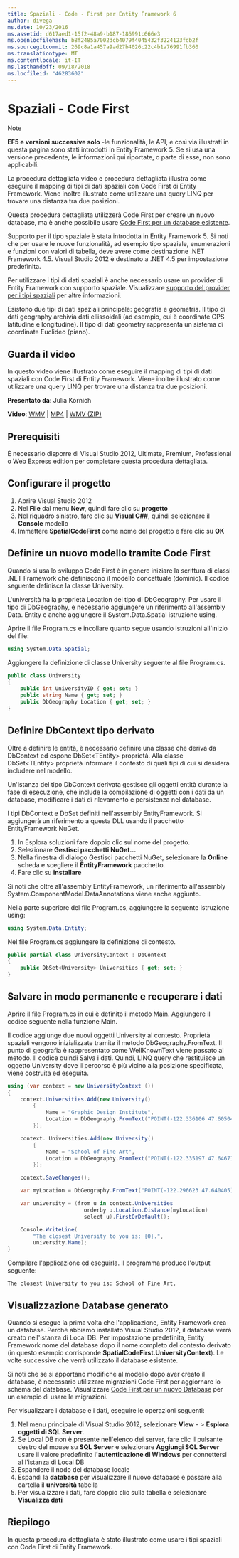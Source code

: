 ```yaml
---
title: Spaziali - Code - First per Entity Framework 6
author: divega
ms.date: 10/23/2016
ms.assetid: d617aed1-15f2-48a9-b187-186991c666e3
ms.openlocfilehash: b8f2485a7002dcb4079f4045432f3224123fdb2f
ms.sourcegitcommit: 269c8a1a457a9ad27b4026c22c4b1a76991fb360
ms.translationtype: MT
ms.contentlocale: it-IT
ms.lasthandoff: 09/18/2018
ms.locfileid: "46283602"
---
```

# <a name="spatial---code-first"></a>Spaziali - Code First
> [!NOTE]
> **EF5 e versioni successive solo** -le funzionalità, le API, e così via illustrati in questa pagina sono stati introdotti in Entity Framework 5. Se si usa una versione precedente, le informazioni qui riportate, o parte di esse, non sono applicabili.

La procedura dettagliata video e procedura dettagliata illustra come eseguire il mapping di tipi di dati spaziali con Code First di Entity Framework. Viene inoltre illustrato come utilizzare una query LINQ per trovare una distanza tra due posizioni.

Questa procedura dettagliata utilizzerà Code First per creare un nuovo database, ma è anche possibile usare [Code First per un database esistente](~/ef6/modeling/code-first/workflows/existing-database.md).

Supporto per il tipo spaziale è stata introdotta in Entity Framework 5. Si noti che per usare le nuove funzionalità, ad esempio tipo spaziale, enumerazioni e funzioni con valori di tabella, deve avere come destinazione .NET Framework 4.5. Visual Studio 2012 è destinato a .NET 4.5 per impostazione predefinita.

Per utilizzare i tipi di dati spaziali è anche necessario usare un provider di Entity Framework con supporto spaziale. Visualizzare [supporto del provider per i tipi spaziali](~/ef6/fundamentals/providers/spatial-support.md) per altre informazioni.

Esistono due tipi di dati spaziali principale: geografia e geometria. Il tipo di dati geography archivia dati ellissoidali (ad esempio, cui è coordinate GPS latitudine e longitudine). Il tipo di dati geometry rappresenta un sistema di coordinate Euclideo (piano).

## <a name="watch-the-video"></a>Guarda il video
In questo video viene illustrato come eseguire il mapping di tipi di dati spaziali con Code First di Entity Framework. Viene inoltre illustrato come utilizzare una query LINQ per trovare una distanza tra due posizioni.

**Presentato da**: Julia Kornich

**Video**: [WMV](https://download.microsoft.com/download/9/1/3/913EA17E-6F97-41D8-A4FE-805A0D83D26A/HDI-ITPro-MSDN-winvideo-spatialwithcodefirst.wmv) | [MP4](https://download.microsoft.com/download/9/1/3/913EA17E-6F97-41D8-A4FE-805A0D83D26A/HDI-ITPro-MSDN-mp4video-spatialwithcodefirst.m4v) | [WMV (ZIP)](https://download.microsoft.com/download/9/1/3/913EA17E-6F97-41D8-A4FE-805A0D83D26A/HDI-ITPro-MSDN-winvideo-spatialwithcodefirst.zip)

## <a name="pre-requisites"></a>Prerequisiti

È necessario disporre di Visual Studio 2012, Ultimate, Premium, Professional o Web Express edition per completare questa procedura dettagliata.

## <a name="set-up-the-project"></a>Configurare il progetto

1.  Aprire Visual Studio 2012
2.  Nel **File** dal menu **New**, quindi fare clic su **progetto**
3.  Nel riquadro sinistro, fare clic su **Visual C#\#**, quindi selezionare il **Console** modello
4.  Immettere **SpatialCodeFirst** come nome del progetto e fare clic su **OK**

## <a name="define-a-new-model-using-code-first"></a>Definire un nuovo modello tramite Code First

Quando si usa lo sviluppo Code First è in genere iniziare la scrittura di classi .NET Framework che definiscono il modello concettuale (dominio). Il codice seguente definisce la classe University.

L'università ha la proprietà Location del tipo di DbGeography. Per usare il tipo di DbGeography, è necessario aggiungere un riferimento all'assembly Data. Entity e anche aggiungere il System.Data.Spatial istruzione using.

Aprire il file Program.cs e incollare quanto segue usando istruzioni all'inizio del file:

``` csharp
using System.Data.Spatial;
```

Aggiungere la definizione di classe University seguente al file Program.cs.

``` csharp
public class University  
{
    public int UniversityID { get; set; }
    public string Name { get; set; }
    public DbGeography Location { get; set; }
}
```

## <a name="define-the-dbcontext-derived-type"></a>Definire DbContext tipo derivato

Oltre a definire le entità, è necessario definire una classe che deriva da DbContext ed espone DbSet&lt;TEntity&gt; proprietà. Alla classe DbSet&lt;TEntity&gt; proprietà informare il contesto di quali tipi di cui si desidera includere nel modello.

Un'istanza del tipo DbContext derivata gestisce gli oggetti entità durante la fase di esecuzione, che include la compilazione di oggetti con i dati da un database, modificare i dati di rilevamento e persistenza nel database.

I tipi DbContext e DbSet definiti nell'assembly EntityFramework. Si aggiungerà un riferimento a questa DLL usando il pacchetto EntityFramework NuGet.

1.  In Esplora soluzioni fare doppio clic sul nome del progetto.
2.  Selezionare **Gestisci pacchetti NuGet...**
3.  Nella finestra di dialogo Gestisci pacchetti NuGet, selezionare la **Online** scheda e scegliere il **EntityFramework** pacchetto.
4.  Fare clic su **installare**

Si noti che oltre all'assembly EntityFramework, un riferimento all'assembly System.ComponentModel.DataAnnotations viene anche aggiunto.

Nella parte superiore del file Program.cs, aggiungere la seguente istruzione using:

``` csharp
using System.Data.Entity;
```

Nel file Program.cs aggiungere la definizione di contesto. 

``` csharp
public partial class UniversityContext : DbContext
{
    public DbSet<University> Universities { get; set; }
}
```

## <a name="persist-and-retrieve-data"></a>Salvare in modo permanente e recuperare i dati

Aprire il file Program.cs in cui è definito il metodo Main. Aggiungere il codice seguente nella funzione Main.

Il codice aggiunge due nuovi oggetti University al contesto. Proprietà spaziali vengono inizializzate tramite il metodo DbGeography.FromText. Il punto di geografia è rappresentato come WellKnownText viene passato al metodo. Il codice quindi Salva i dati. Quindi, LINQ query che restituisce un oggetto University dove il percorso è più vicino alla posizione specificata, viene costruita ed eseguita.

``` csharp
using (var context = new UniversityContext ())
{
    context.Universities.Add(new University()
        {
            Name = "Graphic Design Institute",
            Location = DbGeography.FromText("POINT(-122.336106 47.605049)"),
        });

    context. Universities.Add(new University()
        {
            Name = "School of Fine Art",
            Location = DbGeography.FromText("POINT(-122.335197 47.646711)"),
        });

    context.SaveChanges();

    var myLocation = DbGeography.FromText("POINT(-122.296623 47.640405)");

    var university = (from u in context.Universities
                        orderby u.Location.Distance(myLocation)
                        select u).FirstOrDefault();

    Console.WriteLine(
        "The closest University to you is: {0}.",
        university.Name);
}
```

Compilare l'applicazione ed eseguirla. Il programma produce l'output seguente:

```
The closest University to you is: School of Fine Art.
```

## <a name="view-the-generated-database"></a>Visualizzazione Database generato

Quando si esegue la prima volta che l'applicazione, Entity Framework crea un database. Perché abbiamo installato Visual Studio 2012, il database verrà creato nell'istanza di Local DB. Per impostazione predefinita, Entity Framework nome del database dopo il nome completo del contesto derivato (in questo esempio corrisponde **SpatialCodeFirst.UniversityContext**). Le volte successive che verrà utilizzato il database esistente.  

Si noti che se si apportano modifiche al modello dopo aver creato il database, è necessario utilizzare migrazioni Code First per aggiornare lo schema del database. Visualizzare [Code First per un nuovo Database](~/ef6/modeling/code-first/workflows/new-database.md) per un esempio di usare le migrazioni.

Per visualizzare i database e i dati, eseguire le operazioni seguenti:

1.  Nel menu principale di Visual Studio 2012, selezionare **View**  - &gt; **Esplora oggetti di SQL Server**.
2.  Se Local DB non è presente nell'elenco dei server, fare clic il pulsante destro del mouse su **SQL Server** e selezionare **Aggiungi SQL Server** usare il valore predefinito **l'autenticazione di Windows** per connettersi al l'istanza di Local DB
3.  Espandere il nodo del database locale
4.  Espandi la **database** per visualizzare il nuovo database e passare alla cartella il **università** tabella
5.  Per visualizzare i dati, fare doppio clic sulla tabella e selezionare **Visualizza dati**

## <a name="summary"></a>Riepilogo

In questa procedura dettagliata è stato illustrato come usare i tipi spaziali con Code First di Entity Framework. 
